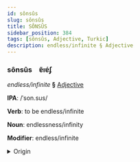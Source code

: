 ```yaml
---
id: sônsûs
slug: sônsûs
title: SÔNSÛS
sidebar_position: 384
tags: [sônsûs, Adjective, Turkic]
description: endless/infinite § Adjective
---
```


### sônsûs&emsp;<span kind="abugida">ɐ̃ıɐ́ʄ</span>

*endless/infinite* **§** [Adjective](../../tags/Adjective)

**IPA**: /ˈson.sus/

**Verb**: to be endless/infinite

**Noun**: endlessness/infinity

**Modifier**: endless/infinite

<details>
    <summary>Origin</summary>
    Turkish sonsuz /sɔn.súz/<br/>
    <em>Turkic Language Family</em>
</details>
